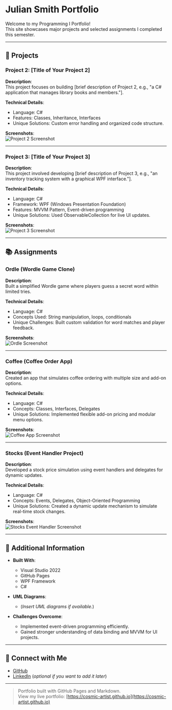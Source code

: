 # Julian Smith Portfolio

Welcome to my Programming I Portfolio!  
This site showcases major projects and selected assignments I completed this semester.

---

## 📂 Projects

### Project 2: [Title of Your Project 2]
**Description**:  
This project focuses on building [brief description of Project 2, e.g., "a C# application that manages library books and members."].

**Technical Details**:
- Language: C#
- Features: Classes, Inheritance, Interfaces
- Unique Solutions: Custom error handling and organized code structure.

**Screenshots**:  
![Project 2 Screenshot](images/project2-screenshot.png)

---

### Project 3: [Title of Your Project 3]
**Description**:  
This project involved developing [brief description of Project 3, e.g., "an inventory tracking system with a graphical WPF interface."].

**Technical Details**:
- Language: C#
- Framework: WPF (Windows Presentation Foundation)
- Features: MVVM Pattern, Event-driven programming
- Unique Solutions: Used ObservableCollection for live UI updates.

**Screenshots**:  
![Project 3 Screenshot](images/project3-screenshot.png)

---

## 📚 Assignments

### Ordle (Wordle Game Clone)
**Description**:  
Built a simplified Wordle game where players guess a secret word within limited tries.

**Technical Details**:
- Language: C#
- Concepts Used: String manipulation, loops, conditionals
- Unique Challenges: Built custom validation for word matches and player feedback.

**Screenshots**:  
![Ordle Screenshot](images/ordle-screenshot.png)

---

### Coffee (Coffee Order App)
**Description**:  
Created an app that simulates coffee ordering with multiple size and add-on options.

**Technical Details**:
- Language: C#
- Concepts: Classes, Interfaces, Delegates
- Unique Solutions: Implemented flexible add-on pricing and modular menu options.

**Screenshots**:  
![Coffee App Screenshot](images/coffee-screenshot.png)

---

### Stocks (Event Handler Project)
**Description**:  
Developed a stock price simulation using event handlers and delegates for dynamic updates.

**Technical Details**:
- Language: C#
- Concepts: Events, Delegates, Object-Oriented Programming
- Unique Solutions: Created a dynamic update mechanism to simulate real-time stock changes.

**Screenshots**:  
![Stocks Event Handler Screenshot](images/stocks-screenshot.png)

---

## 🧰 Additional Information

- **Built With**:
  - Visual Studio 2022
  - GitHub Pages
  - WPF Framework
  - C#

- **UML Diagrams**:
  - (_Insert UML diagrams if available._)

- **Challenges Overcome**:
  - Implemented event-driven programming efficiently.
  - Gained stronger understanding of data binding and MVVM for UI projects.

---

## 🔗 Connect with Me
- [GitHub](https://github.com/Cosmic-Artist)
- [LinkedIn](https://www.linkedin.com/in/your-linkedin-profile) (_optional if you want to add it later_)

---

> Portfolio built with GitHub Pages and Markdown.  
> View my live portfolio: [https://cosmic-artist.github.io](https://cosmic-artist.github.io)
